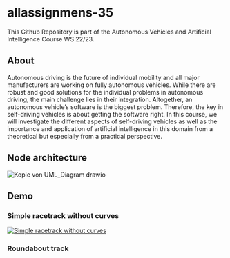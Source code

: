 # allassignmens-35
This Github Repository is part of the Autonomous Vehicles and Artificial Intelligence Course WS 22/23. <br />

## About
Autonomous driving is the future of individual mobility and all major manufacturers are working on fully autonomous vehicles. While there are robust and good solutions for the individual problems in autonomous driving, the main challenge lies in their integration. Altogether, an autonomous vehicle’s software is the biggest problem. Therefore, the key in self-driving vehicles is about getting the software right. In this course, we will investigate the different aspects of self-driving vehicles as well as the importance and application of artificial intelligence in this domain from a theoretical but especially from a practical perspective. 

## Node architecture
![Kopie von UML_Diagram drawio](https://user-images.githubusercontent.com/65449566/222164328-5308e7b1-5067-46c1-a3b1-f130556a12a8.png)

## Demo
### Simple racetrack without curves 
[![Simple racetrack without curves](https://img.youtube.com/vi/JIVdeuSpd4E/0.jpg)](https://youtu.be/JIVdeuSpd4E "Simple racetrack without curves")

### Roundabout track

